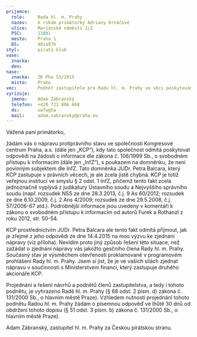 ```yaml
---
prijemce: 
  role:     Rada hl. m. Prahy
  nazev:    k rukám primátorky Adriany Krnáčové
  ulice:    Mariánské náměstí 2/2
  PSC:      11001
  mesto:    Praha 1
  DS:       48ia97h
styl:       pirati-klub
vase:
  znacka:   
  den:
nase:
  znacka:   ZK Pha 53/2015
  misto:    Praha
vec:        Podnět zastupitele pro Radu hl. m. Prahy ve věci poskytování informací Kongresovým centrem
vyrizuje:   
  jmeno:    Adam Zábranský
  telefon:  +420 721 006 868
  ds:       xwfwgha
  mail:     adam.zabransky@praha.eu
---
```


Vážená paní primátorko,

žádám vás o nápravu protiprávního stavu ve společnosti Kongresové centrum Praha, a.s. (dále jen „KCP“), kdy tato společnost odmítá poskytovat odpovědi na žádosti o informace dle zákona č. 106/1999 Sb., o svobodném přístupu k informacím (dále jen „InfZ“), s poukazem na domněnku, že není povinným subjektem dle InfZ. Tato domněnka JUDr. Petra Balcara, který KCP zastupuje v právních věcech, je ale zcela jistě chybná. KCP je totiž veřejnou institucí ve smyslu § 2 odst. 1 InfZ, přičemž tento fakt zcela jednoznačně vyplývá z judikatury Ústavního soudu a Nejvyššího správního soudu (např. rozsudek NSS ze dne 28.3.2013, č.j. 9 As 60/2012; rozsudek ze dne 6.10.2009, č.j. 2 Ans 4/2009; rozsudek ze dne 29.5.2008, č.j. 57/2006-67 atd.). Podrobnější informace jsou uvedeny v komentáři k zákonu o svobodném přístupu k informacím od autorů Furek a Rothanzl z roku 2012, str. 50-54.

KCP prostřednictvím JUDr. Petra Balcara ale tento fakt odmítá přijmout, jak je zřejmé z jeho odpovědi ze dne 14.4.2015 na mou výzvu ke zjednání nápravy (viz příloha). Nevidím proto jiný způsob řešení této situace, než zažádat o zjednání nápravy vás jakožto gesčního člena Rady hl. m. Prahy. Současný stav je výsměchem otevřenosti proklamované v programovém prohlášení Rady hl. m. Prahy. Jsem si jist, že je ve vašich silách zjednat nápravu v součinnosti s Ministerstvem financí, který zastupuje druhého akcionáře KCP.

Projednání a řešení návrhů a podnětů členů zastupitelstva, a tedy i tohoto podnětu, je vyhrazeno Radě hl.&nbsp;m.&nbsp;Prahy (§ 68 odst. 2 písm. d) zákona č. 131/2000 Sb., o&nbsp;hlavním městě Praze). Vzhledem nutnosti projednání tohoto podnětu Radou hl. m. Prahy žádám o písemnou odpověď ve lhůtě 30 dnů od obdržení tohoto dopisu (§ 51 odst. 3 písm. b) zákona č. 131/2000 Sb., o hlavním městě Praze).


Adam Zábranský,
zastupitel hl. m. Prahy za Českou pirátskou stranu.